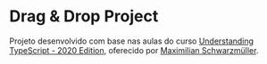 # Drag & Drop Project

Projeto desenvolvido com base nas aulas do curso [Understanding TypeScript - 2020 Edition][course], oferecido por [Maximilian Schwarzmüller][author].

[course]: https://www.udemy.com/course/understanding-typescript/
[author]: https://www.udemy.com/user/maximilian-schwarzmuller/
